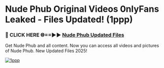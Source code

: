 # Nude Phub Original Videos 0nlyFans Leaked - Files Updated! (1ppp)

<h3>🔴 CLICK HERE 🌐==►► <a href="https://tinyurl.com/y5r63du9" rel="nofollow">Nude Phub Updated Files</a></h3>

Get Nude Phub and all content. Now you can access all videos and pictures of Nude Phub. New Updated Files 2025!

[![1ppp](https://i.imgur.com/UVo9nyh.gif)](https://tinyurl.com/y5r63du9)